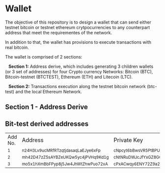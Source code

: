 # Wallet

The objective of this repository is to design a wallet that can send either testnet bitcoin or testnet ethereum crytpocurrencies to any counterpart address that meet the requirementes of the network.

In addition to that, the wallet has provisions to execute transactions with real bitcoin.

The wallet is comprised of 2 sections:

&ensp; **Section 1:** Address derive, which includes generating 3 children wallets (or 3 set of addresses) for four Crypto currency Networks: Bitcoin (BTC), Bitcoin-testnet (BTCTEST), Ethereum (ETH) and Litecoin (LTC).  

&ensp; **Section 2:** Transactions execution along the testnet bitcoin network (btc-test) and the local Ethereum Network.

## Section 1 - Address Derive



## Bit-test derived addresses
<table>
  <tr>
    <td><font size="3">Add No. </font></td>
    <td><font size="4">Address </font></td>
    <td><font size="4">Private Key</font></td>
    <td><font size="4">Public Key </font></td>
  </tr>
  <tr>
    <td><font size="2">1</font></td>
    <td><font size="2">n24H3Lv9ucMRfRTzqtjdasaqLaEJye6xFp</font></td>
    <td><font size="2">cNpcyt6bBwsVR5PtBPU3myYzHm8bgJe1dKkqz4BoaAPWEYPF1gQn</font></td>
    <td><font size="2">027fef5b69b03129c72be2bd913cd7d68ec7aa7dc264abc7dcb61a1424bdb18de7</font></td>
  </tr>
  <tr>
    <td><font size="2">2</font></td>
    <td><font size="2">mh42D47zZ5sAYBZeUKQw5yc4jPVHq9Kd1g</font></td>
    <td><font size="2">cNtNRuDWJcJfYxGZ8GCJVjq7xGzQ1gokMkALQuow3Wx3vvs7Z2Az</font></td>
    <td><font size="2">03470abca7d1c5109cfff70edb3849976229e81b3bb24e398e178537b18459ac5f</font></td>
  </tr>
  <tr>
    <td><font size="2">3</font></td>
    <td><font size="2">mo5x1hXmBbFPyp8j5Jw4JhWtZhwPuo72xA</font></td>
    <td><font size="2">cPxACwqy6ENY72Z9a2FAfsiJkpTKEaVZRU4XSJ3XSKa9zu9eeh1g</font></td>
    <td><font size="2">023455b0f2cdc34acbfa371ecf54b5538ace9dc88f43cb2dbcc2ed1a96542cd645</font></td>
  </tr>
  
</table>